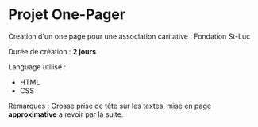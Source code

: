 # Projet One-Pager

Creation d'un one page pour une association caritative : Fondation St-Luc

Durée de création : __2 jours__


Language utilisé :  
* HTML
* CSS

Remarques : Grosse prise de tête sur les textes, mise en page **approximative** a revoir par la suite.
